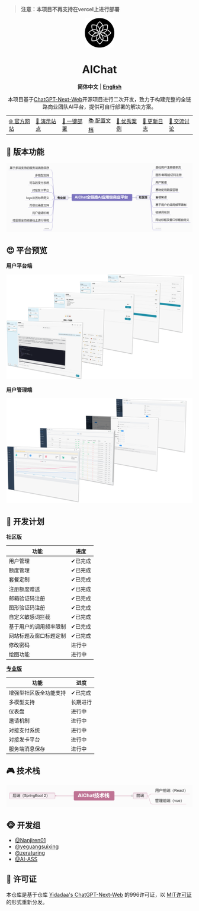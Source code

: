 > **注意：本项目不再支持在vercel上进行部署**

<div align="center" style="margin-bottom: 10px;">
<img src="./docs/images/logo.svg" alt="preview"/>


<h1 align="center">AIChat</h1>

**简体中文** | [**English**](./README_EN.md)

本项目基于[ChatGPT-Next-Web](https://github.com/Yidadaa/ChatGPT-Next-Web.git)开源项目进行二次开发，致力于构建完整的全链路商业团队AI平台，提供可自行部署的解决方案。

<table>
    <tbody>
      <tr>
        <td>
          <a href="https://nanjiren.online/">🌐 官方网站</a>
        </td>
        <td>
          <a href="https://www.nanjiren.online/start/demo/">🎦 演示站点</a>
        </td>
        <td>
          <a href="https://www.nanjiren.online/start/deploy/">🚀 一键部署</a>
        </td>
        <td>
          <a href="https://www.nanjiren.online/setup/update/">📚 配置文档</a>
        </td>
        <td>
          <a href="https://www.nanjiren.online/excellentcase/">👑 优秀案例</a>
        </td>
        <td>
          <a href="https://www.nanjiren.online/updatelog/">📝 更新日志</a>
        </td>        
        <td>
          <a href="https://www.nanjiren.online/cooperation-communication/">💬 交流讨论</a>
        </td>
      </tr>
    </tbody>
  </table>

</div>

## 🤩 版本功能

![function](./docs/images/function.png)

## 😍 平台预览

**用户平台端**

![web](./docs/images/web.png)

**用户管理端**

![back](./docs/images/back.png)

## 🎯 开发计划
**社区版**

| 功能                                                      | 进度 |
| --------------------------------------------------------- | -------- |
| 用户管理                                             |    ✔已完成     |
| 额度管理                                             |    ✔已完成     |
| 套餐定制                                              |   ✔已完成      |
| 注册额度赠送                                          |    ✔已完成     |
| 邮箱验证码注册                                        |    ✔已完成     |
| 图形验证码注册                                        |    ✔已完成     |
| 自定义敏感词拦截                                       |   ✔已完成       |
| 基于用户的调用频率限制                                 |   ✔已完成       |
| 网站标题及窗口标题定制                                 |   ✔已完成      |
| 修改密码                                              |   进行中       |
| 绘图功能                                              |   进行中       |

[**专业版**](https://www.nanjiren.online/price/)

| 功能                                                         | 进度     |
| ------------------------------------------------------------ | -------- |
| 增强型社区版全功能支持                                  | ✔已完成        |
| 多模型支持                                             | 长期进行 |
| 仪表盘                                                | 进行中   |
| 邀请机制                                              | 进行中   |
| 对接支付系统                                           | 进行中   |
| 对接发卡平台                                           | 进行中   |
| 服务端消息保存                                         | 进行中   |

## 🎮 技术栈

![web](./docs/images/tech.png)

## 🐵 开发组
- [@Nanjiren01](https://github.com/Nanjiren01)
- [@yeguangsuixing](https://github.com/yeguangsuixing)
- [@zeraturing](https://github.com/zeraturing)
- [@AI-ASS](https://github.com/AI-ASS)

## 📖 许可证 
本仓库是基于仓库 [Yidadaa's ChatGPT-Next-Web](https://github.com/Yidadaa/ChatGPT-Next-Web) 的996许可证，以 [MIT许可证](./LICENSE) 的形式重新分发。

